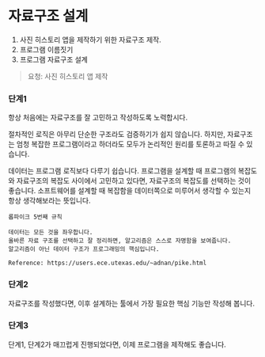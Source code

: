 # 자료구조 설계

1. 사진 히스토리 앱을 제작하기 위한 자료구조 제작.
1. 프로그램 이름짓기
1. 프로그램 자료구조 설계

> 요청: 사진 히스토리 앱 제작

### 단계1

항상 처음에는 자료구조를 잘 고민하고 작성하도록 노력합시다.

절차적인 로직은 아무리 단순한 구조라도 검증하기가 쉽지 않습니다.
하지만, 자료구조는 엄청 복잡한 프로그램이라고 하더라도 모두가 논리적인 원리를 토론하고 따질 수 있습니다.

데이터는 프로그램 로직보다 다루기 쉽습니다.
프로그램을 설계할 때 프로그램의 복잡도와 자료구조의 복잡도 사이에서 고민하고 있다면,
자료구조의 복잡도를 선택하는 것이 좋습니다.
소프트웨어를 설계할 때 복잡함을 데이터쪽으로 미루어서 생각할 수 있는지 항상 생각해보라는 뜻입니다.

```
롭파이크 5번째 규칙

데이터는 모든 것을 좌우합니다.
올바른 자료 구조를 선택하고 잘 정리하면, 알고리즘은 스스로 자명함을 보여줍니다.
알고리즘이 아닌 데이터 구조가 프로그래밍의 핵심입니다.

Reference: https://users.ece.utexas.edu/~adnan/pike.html
```

### 단계2
자료구조를 작성했다면, 이후 설계하는 툴에서 가장 필요한 핵심 기능만 작성해 봅니다.

### 단계3
단계1, 단계2가 매끄럽게 진행되었다면, 이제 프로그램을 제작해도 좋습니다.
